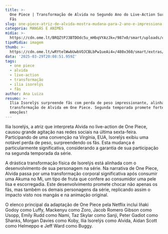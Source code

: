 ```yaml
---
title: >-
  One Piece | Transformação de Alvida no Segundo Ano do Live-Action Surpreende
  Fãs
slug: one-piece-atriz-de-alvida-mostra-mudana-para-2-ano-e-impressiona-fs-veja
categoria: MANGÁS E ANIMES
midia: >-
  https://cdn.ome.lt/BRQZtPJ3BTDOdc5u_mHbqVYAzJk=/987x0/smart/uploads/conteudo/fotos/f40985f02996f2f196bc6548dcc44b45243fd6a0_hq.jpg
tipoMidia: imagem
thumb: >-
  https://cdn.ome.lt/wRYtelWwbUwbVOJCBLbPw1ueAi4=/480x360/smart/extras/conteudos/f40985f02996f2f196bc6548dcc44b45243fd6a0_hq.jpg
data: '2025-03-29T20:08:51.959Z'
tags:
  - one piece
  - alvida
  - live-action
  - transformação
  - ilia isorelýs
  - fãs
author: Ana Luiza
resumo: >-
  Ilia Isorelýs surpreende fãs com perda de peso impressionante, alinhando-se à
  transformação de Alvida em One Piece. Segunda temporada promete fortes
  emoções!
---
```


Ilia Isorelýs, a atriz que interpreta Alvida no live-action de One Piece, causou grande agitação nas redes sociais na última sexta-feira. Participando de uma convenção na Virgínia, EUA, Isorelýs exibiu uma notável perda de peso, surpreendendo os fãs. Esta mudança é particularmente significativa, considerando a garantia de sua participação na segunda temporada da série.

A drástica transformação física de Isorelýs está alinhada com o desenvolvimento de sua personagem na série. Na narrativa de One Piece, Alvida passa por uma transformação corporal significativa após consumir uma Akuma no Mi, um tipo de fruta que confere ao consumidor uma pele lisa e escorregadia. Este desenvolvimento promete chocar não apenas os fãs, mas também os demais personagens da série, replicando assim o impacto visto nos mangás e na animação original.

O elenco principal da adaptação de One Piece pela Netflix inclui Iñaki Godoy como Luffy, Mackenyu como Zoro, Jacob Romero Gibson como Usopp, Emily Rudd como Nami, Taz Skylar como Sanji, Peter Gadiot como Shanks, Morgan Davies como Koby, Ilia Isorelýs como Alvida, Aidan Scott como Helmeppo e Jeff Ward como Buggy.

